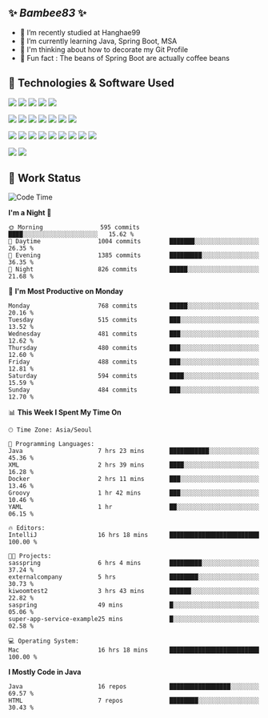 ##  ✨ _Bambee83_ ✨ 

- 🔭 I’m recently studied at Hanghae99
- 🌱 I’m currently learning Java, Spring Boot, MSA
- 🤔 I'm thinking about how to decorate my Git Profile
- 🪹 Fun fact : The beans of Spring Boot are actually coffee beans 

<!-- - 💬 Ask me about ...
- 📫 How to reach me: ...
- 😄 Pronouns: ...
- 👯 I’m looking to collaborate on ...-->

## 🔧  Technologies & Software Used

<img src="https://img.shields.io/badge/Java-007396?style=flat-round&logo=OpenJDK&logoColor=white"/> <img src="https://img.shields.io/badge/Spring-6DB33F?style=flat-round&logo=spring&logoColor=white"/>   <img src="https://img.shields.io/badge/SpringBoot-6DB33F?style=flat-round&logo=springboot&logoColor=white"/>  <img src="https://img.shields.io/badge/SpringSecurity-6DB33F?style=flat-round&logo=SpringSecurity&logoColor=white"/>   <img src="https://img.shields.io/badge/JSON Web Token-000000?style=flat-round&logo=JSON Web Tokens&logoColor=white"/> 

<img src="https://img.shields.io/badge/github-181717?style=flat-round&logo=github&logoColor=white"/> <img src="https://img.shields.io/badge/git-F05032?style=flat-round&logo=git&logoColor=white"/> <img src="https://img.shields.io/badge/githubactions-2088FF?style=flat-round&logo=githubactions&logoColor=white"/>  <img src="https://img.shields.io/badge/Gradle-02303A?style=flat-round&logo=Gradle&logoColor=white"/>  <img src="https://img.shields.io/badge/IntelliJIDEA-000000?style=flat-round&logo=IntelliJIDEA&logoColor=white"/>  <img src="https://img.shields.io/badge/Postman-FF6C37?style=flat-round&logo=Postman&logoColor=white"/>  <img src="https://img.shields.io/badge/Sourcetree-0052CC?style=flat-round&logo=Sourcetree&logoColor=white"/>

<img src="https://img.shields.io/badge/AmazonS3-569A31?style=flat-round&logo=AmazonS3&logoColor=white"/>  <img src="https://img.shields.io/badge/AmazonEC2-FF9900?style=flat-round&logo=AmazonEC2&logoColor=white"/>  <img src="https://img.shields.io/badge/AmazonRDS-527FFF?style=flat-round&logo=AmazonRDS&logoColor=white"/>  <img src="https://img.shields.io/badge/MySQL-4479A1?style=flat-round&logo=MySQL&logoColor=white"/>  <img src="https://img.shields.io/badge/MongoDB-47A248?style=flat-round&logo=MongoDB&logoColor=white"/> <img src="https://img.shields.io/badge/Ubuntu-E95420?style=flat-round&logo=Ubuntu&logoColor=white"/> <img src="https://img.shields.io/badge/FileZilla-BF0000?style=flat-round&logo=filezilla&logoColor=white"/> <img src="https://img.shields.io/badge/Notion-000000?style=flat-round&logo=Notion&logoColor=white"/> <img src="https://img.shields.io/badge/Slack-F06A6A?style=flat-round&logo=slack&logoColor=white"/>

<img src="https://img.shields.io/badge/AmazonCloudfront-3693F3?style=flat-round&logo=iCloud&logoColor=white"/> <img src="https://img.shields.io/badge/ApacheJMeter-D22128?style=flat-round&logo=apachejmeter&logoColor=white"/> 
 
<!-- Markdown lang
[![Bambee83 Badge](https://img.shields.io/badge/Bambee83'blog-4A154B.svg?&style=for-the-badge&logo=Bloglovin&link=https://blog.naver.com/bambee83)](https://blog.naver.com/bambee83)
## 🚀  GitHub stats & Top Langs
[![Bambee83's GitHub stats-Dark](https://github-readme-stats.vercel.app/api?username=bambee83&show_icons=true&theme=dark#gh-dark-mode-only)]((https://github.com/bambee83/github-readme-stats#gh-dark-mode-only))
![Top Langs-Dark](https://github-readme-stats.vercel.app/api/top-langs/?username=bambee83&layout=compact&theme=dark#gh-dark-mode-only)
## 🐳   Project
[mini project - SeoulCulturePort](https://github.com/event-information)
[clone coding - Instaclone](https://github.com/instaclone8)
[final project - emotrak](https://github.com/EmoTrak)
[![bambee83's wakatime stats](https://github-readme-stats.vercel.app/api/wakatime?username=bambee83)]
 -->
## 🐳 Work Status
<!--START_SECTION:waka-->
![Code Time](http://img.shields.io/badge/Code%20Time-193%20hrs%2014%20mins-blue)

**I'm a Night 🦉** 

```text
🌞 Morning                595 commits         ████░░░░░░░░░░░░░░░░░░░░░   15.62 % 
🌆 Daytime                1004 commits        ███████░░░░░░░░░░░░░░░░░░   26.35 % 
🌃 Evening                1385 commits        █████████░░░░░░░░░░░░░░░░   36.35 % 
🌙 Night                  826 commits         █████░░░░░░░░░░░░░░░░░░░░   21.68 % 
```
📅 **I'm Most Productive on Monday** 

```text
Monday                   768 commits         █████░░░░░░░░░░░░░░░░░░░░   20.16 % 
Tuesday                  515 commits         ███░░░░░░░░░░░░░░░░░░░░░░   13.52 % 
Wednesday                481 commits         ███░░░░░░░░░░░░░░░░░░░░░░   12.62 % 
Thursday                 480 commits         ███░░░░░░░░░░░░░░░░░░░░░░   12.60 % 
Friday                   488 commits         ███░░░░░░░░░░░░░░░░░░░░░░   12.81 % 
Saturday                 594 commits         ████░░░░░░░░░░░░░░░░░░░░░   15.59 % 
Sunday                   484 commits         ███░░░░░░░░░░░░░░░░░░░░░░   12.70 % 
```


📊 **This Week I Spent My Time On** 

```text
🕑︎ Time Zone: Asia/Seoul

💬 Programming Languages: 
Java                     7 hrs 23 mins       ███████████░░░░░░░░░░░░░░   45.36 % 
XML                      2 hrs 39 mins       ████░░░░░░░░░░░░░░░░░░░░░   16.28 % 
Docker                   2 hrs 11 mins       ███░░░░░░░░░░░░░░░░░░░░░░   13.46 % 
Groovy                   1 hr 42 mins        ███░░░░░░░░░░░░░░░░░░░░░░   10.46 % 
YAML                     1 hr                ██░░░░░░░░░░░░░░░░░░░░░░░   06.15 % 

🔥 Editors: 
IntelliJ                 16 hrs 18 mins      █████████████████████████   100.00 % 

🐱‍💻 Projects: 
sasspring                6 hrs 4 mins        █████████░░░░░░░░░░░░░░░░   37.24 % 
externalcompany          5 hrs               ████████░░░░░░░░░░░░░░░░░   30.73 % 
kiwoomtest2              3 hrs 43 mins       ██████░░░░░░░░░░░░░░░░░░░   22.82 % 
saspring                 49 mins             █░░░░░░░░░░░░░░░░░░░░░░░░   05.06 % 
super-app-service-example25 mins             █░░░░░░░░░░░░░░░░░░░░░░░░   02.58 % 

💻 Operating System: 
Mac                      16 hrs 18 mins      █████████████████████████   100.00 % 
```

**I Mostly Code in Java** 

```text
Java                     16 repos            █████████████████░░░░░░░░   69.57 % 
HTML                     7 repos             ████████░░░░░░░░░░░░░░░░░   30.43 % 
```




<!--END_SECTION:waka-->
